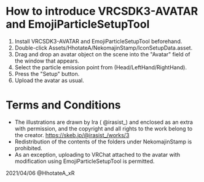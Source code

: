 # How to introduce VRCSDK3-AVATAR and EmojiParticleSetupTool

1. Install VRCSDK3-AVATAR and EmojiParticleSetupTool beforehand.
2. Double-click Assets/HhotateA/NekomajinStamp/IconSetupData.asset.
3. Drag and drop an avatar object on the scene into the "Avatar" field of the window that appears.
4. Select the particle emission point from (Head/LeftHand/RightHand).
5. Press the "Setup" button.
6. Upload the avatar as usual.

# Terms and Conditions
- The illustrations are drawn by Ira ( @irasist_) and enclosed as an extra with permission, and the copyright and all rights to the work belong to the creator.
https://skeb.jp/@irasist_/works/3
- Redistribution of the contents of the folders under NekomajinStamp is prohibited.
- As an exception, uploading to VRChat attached to the avatar with modification using EmojiParticleSetupTool is permitted.

2021/04/06 @HhotateA_xR
